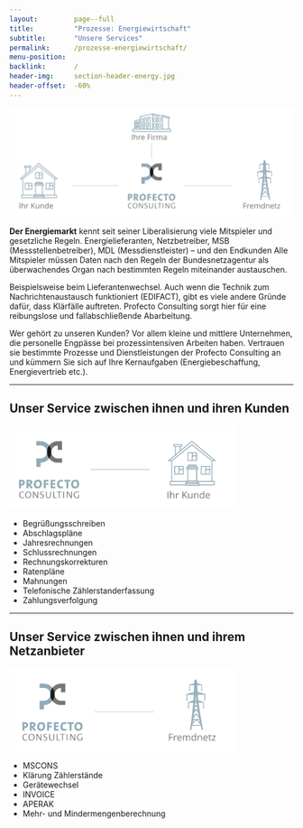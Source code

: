 ```yaml
---
layout:         page--full
title:          "Prozesse: Energiewirtschaft"
subtitle:       "Unsere Services"
permalink:      /prozesse-energiewirtschaft/
menu-position:
backlink:       /
header-img:     section-header-energy.jpg
header-offset:  -60%
---
```


<div class="o-layout o-layout--large">

<div class="o-layout__item u-1/2@tablet">
    <img src="/assets/img/illustration-energy1.svg" alt="">
</div>

<div class="o-layout__item u-1/2@tablet" markdown="1">

**Der Energiemarkt** kennt seit seiner Liberalisierung viele Mitspieler und gesetzliche Regeln. Energielieferanten, Netzbetreiber, MSB (Messstellenbetreiber), MDL (Messdienstleister) – und den Endkunden
Alle Mitspieler müssen Daten nach den Regeln der Bundesnetzagentur als überwachendes Organ nach bestimmten Regeln miteinander austauschen.

Beispielsweise beim Lieferantenwechsel. Auch wenn die Technik zum Nachrichtenaustausch funktioniert (EDIFACT), gibt es viele andere Gründe dafür, dass Klärfälle auftreten. Profecto Consulting sorgt hier für eine reibungslose und fallabschließende Abarbeitung.

Wer gehört zu unseren Kunden?
Vor allem kleine und mittlere Unternehmen, die personelle Engpässe bei prozessintensiven Arbeiten haben. Vertrauen sie bestimmte Prozesse und Dienstleistungen der Profecto Consulting an und kümmern Sie sich auf Ihre Kernaufgaben (Energiebeschaffung, Energievertrieb etc.).

</div>

</div>


<div data-has-ani class="o-layout o-layout--large">

<div class="o-layout__item u-content-center u-margin-top">
    <hr class="c-section__divider">
    <h2>Unser Service zwischen ihnen und ihren Kunden</h2>
</div>

<div data-ani-start class="o-layout__item u-1/2@tablet u-content-center u-ani u-ani--fade-in u-ani--move-right">
    <img style="max-width: 400px" src="/assets/img/illustration-energy2.svg" alt="">
</div>

<div data-ani-start class="o-layout__item u-1/2@tablet u-ani u-ani--fade-in u-ani--move-left" markdown="1">

- Begrüßungsschreiben
- Abschlagspläne
- Jahresrechnungen
- Schlussrechnungen
- Rechnungskorrekturen
- Ratenpläne
- Mahnungen
- Telefonische Zählerstanderfassung
- Zahlungsverfolgung

</div>

</div>


<div data-has-ani class="o-layout o-layout--large">

<div class="o-layout__item u-content-center u-margin-top">
    <hr class="c-section__divider">
    <h2>Unser Service zwischen ihnen und ihrem Netzanbieter</h2>
</div>

<div data-ani-start class="o-layout__item u-1/2@tablet u-content-center u-ani u-ani--fade-in u-ani--move-right">
    <img style="max-width: 400px" src="/assets/img/illustration-energy3.svg" alt="">
</div>

<div data-ani-start class="o-layout__item u-1/2@tablet u-ani u-ani--fade-in u-ani--move-left" markdown="1">

- MSCONS
- Klärung Zählerstände
- Gerätewechsel
- INVOICE
- APERAK
- Mehr- und Mindermengenberechnung

</div>

</div>

